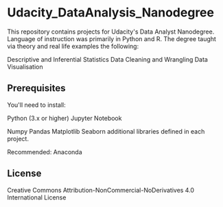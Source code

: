 # Udacity_DataAnalysis_Nanodegree

This repository contains projects for Udacity's Data Analyst Nanodegree. Language of instruction was primarily in Python and R. The degree taught via theory and real life examples the following:

Descriptive and Inferential Statistics
Data Cleaning and Wrangling
Data Visualisation


## Prerequisites

You'll need to install:

Python (3.x or higher)
Jupyter Notebook

Numpy
Pandas
Matplotlib
Seaborn
additional libraries defined in each project.

Recommended:
Anaconda










## License

Creative Commons Attribution-NonCommercial-NoDerivatives 4.0 International License
